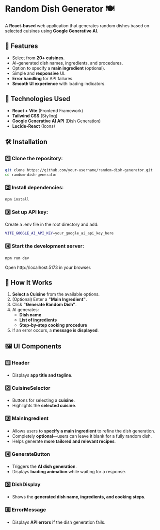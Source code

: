 # Random Dish Generator 🍽️

A **React-based** web application that generates random dishes based on selected cuisines using **Google Generative AI**.

## 🚀 Features

- Select from **20+ cuisines**.
- AI-generated dish names, ingredients, and procedures.
- Option to specify a **main ingredient** (optional).
- Simple and **responsive** UI.
- **Error handling** for API failures.
- **Smooth UI experience** with loading indicators.

## 📌 Technologies Used

- **React + Vite** (Frontend Framework)
- **Tailwind CSS** (Styling)
- **Google Generative AI API** (Dish Generation)
- **Lucide-React** (Icons)

## 🛠️ Installation

### 1️⃣ Clone the repository:
```sh
git clone https://github.com/your-username/random-dish-generator.git
cd random-dish-generator
```
### 2️⃣ Install dependencies:
```sh
npm install
```
### 3️⃣ Set up API key:
Create a .env file in the root directory and add:
```sh
VITE_GOOGLE_AI_API_KEY=your_google_ai_api_key_here
```
### 4️⃣ Start the development server:
```sh
npm run dev
```
Open http://localhost:5173 in your browser.

## 🔧 How It Works

1. **Select a Cuisine** from the available options.  
2. (Optional) Enter a **"Main Ingredient"**.
3. Click **"Generate Random Dish"**.  
4. AI generates:  
   - **Dish name**  
   - **List of ingredients**  
   - **Step-by-step cooking procedure**  
5. If an error occurs, a **message is displayed**.  


## 🖼️ UI Components

### 1️⃣ **Header**
- Displays **app title and tagline**.  

### 2️⃣ **CuisineSelector**
- Buttons for selecting a **cuisine**.  
- Highlights the **selected cuisine**.  

### 3️⃣ **MainIngredient**
- Allows users to **specify a main ingredient** to refine the dish generation.  
- Completely **optional**—users can leave it blank for a fully random dish.  
- Helps generate **more tailored and relevant recipes**.

### 4️⃣ **GenerateButton**
- Triggers the **AI dish generation**.  
- Displays **loading animation** while waiting for a response.  

### 5️⃣ **DishDisplay**
- Shows the **generated dish name, ingredients, and cooking steps**.  

### 6️⃣ **ErrorMessage**
- Displays **API errors** if the dish generation fails.  
